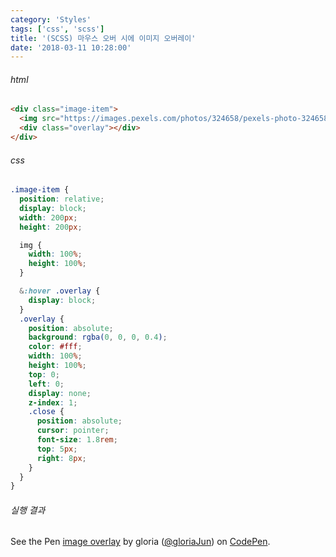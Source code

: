 ```yaml
---
category: 'Styles'
tags: ['css', 'scss']
title: '(SCSS) 마우스 오버 시에 이미지 오버레이'
date: '2018-03-11 10:28:00'
---
```


###### html

```html
<div class="image-item">
  <img src="https://images.pexels.com/photos/324658/pexels-photo-324658.jpeg" />
  <div class="overlay"></div>
</div>
```

###### css

```scss
.image-item {
  position: relative;
  display: block;
  width: 200px;
  height: 200px;

  img {
    width: 100%;
    height: 100%;
  }

  &:hover .overlay {
    display: block;
  }
  .overlay {
    position: absolute;
    background: rgba(0, 0, 0, 0.4);
    color: #fff;
    width: 100%;
    height: 100%;
    top: 0;
    left: 0;
    display: none;
    z-index: 1;
    .close {
      position: absolute;
      cursor: pointer;
      font-size: 1.8rem;
      top: 5px;
      right: 8px;
    }
  }
}
```

###### 실행 결과

<p data-height="265" data-theme-id="0" data-slug-hash="vREoqL" data-default-tab="css,result" data-user="gloriaJun" data-embed-version="2" data-pen-title="image overlay" class="codepen">See the Pen <a href="https://codepen.io/gloriaJun/pen/vREoqL/">image overlay</a> by gloria (<a href="https://codepen.io/gloriaJun">@gloriaJun</a>) on <a href="https://codepen.io">CodePen</a>.</p>
<script async src="https://static.codepen.io/assets/embed/ei.js"></script>
